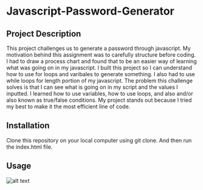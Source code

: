# Javascript-Password-Generator
## Project Description
This project challenges us to generate a password through javascript. My motivation behind this assignment was to carefully structure before coding. I had to draw a process chart and found that to be an easier way of learning what was going on in my javascript. I built this project so I can understand how to use for loops and varibales to generate something. I also had to use while loops for length portion of my javascript. The problem this challenge solves is that I can see what is going on in my script and the values I inputted. I learned how to use variables, how to use loops, and also and/or also known as true/false conditions. My project stands out because I tried my best to make it the most efficient line of code.

## Installation

Clone this repository on your local computer using git clone. And then run the index.html file.

## Usage 
![alt text](assets/images/screenshot.png)

